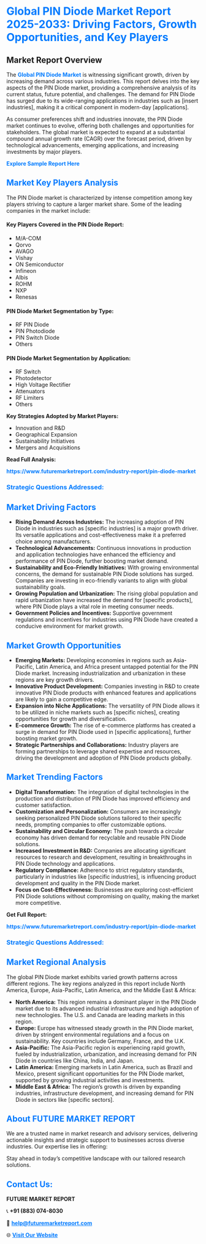 <h1 style="color: #007BFF;">Global PIN Diode Market Report 2025-2033: Driving Factors, Growth Opportunities, and Key Players</h1>

<section id="overview">
<h2>Market Report Overview</h2>
<p>The <a href="https://www.futuremarketreport.com/industry-report/pin-diode-market" style="color: #007BFF; text-decoration: none;"><strong>Global PIN Diode Market</strong></a> is witnessing significant growth, driven by increasing demand across various industries. This report delves into the key aspects of the PIN Diode market, providing a comprehensive analysis of its current status, future potential, and challenges. The demand for PIN Diode has surged due to its wide-ranging applications in industries such as [insert industries], making it a critical component in modern-day [applications].</p>
<p>As consumer preferences shift and industries innovate, the PIN Diode market continues to evolve, offering both challenges and opportunities for stakeholders. The global market is expected to expand at a substantial compound annual growth rate (CAGR) over the forecast period, driven by technological advancements, emerging applications, and increasing investments by major players.</p>
</section>

<section id="overview">
<p><a href="https://www.futuremarketreport.com/request-sample/reportId=82187" style="color: #007BFF; text-decoration: none;"><strong>Explore Sample Report Here</strong></a></p>
</section>

<section id="key-players">
<h2 style="color: #007BFF;">Market Key Players Analysis</h2>
<p>The PIN Diode market is characterized by intense competition among key players striving to capture a larger market share. Some of the leading companies in the market include:</p>
<h4>Key Players Covered in the PIN Diode Report:</h4>
<ul><li>M/A-COM</li><li>Qorvo</li><li>AVAGO</li><li>Vishay</li><li>ON Semiconductor</li><li>Infineon</li><li>Albis</li><li>ROHM</li><li>NXP</li><li>Renesas</li></ul>
<h4>PIN Diode Market Segmentation by Type:</h4>
<ul><li>RF PIN Diode</li><li>PIN Photodiode</li><li>PIN Switch Diode</li><li>Others</li></ul>

<h4>PIN Diode Market Segmentation by Application:</h4>
<ul><li>RF Switch</li><li>Photodetector</li><li>High Voltage Rectifier</li><li>Attenuators</li><li>RF Limiters</li><li>Others</li></ul>
<p><strong>Key Strategies Adopted by Market Players:</strong></p>
<ul>
<li>Innovation and R&D</li>
<li>Geographical Expansion</li>
<li>Sustainability Initiatives</li>
<li>Mergers and Acquisitions</li>
</ul>
</section>

<section>
<p><strong>Read Full Analysis: </strong></p><a href="https://www.futuremarketreport.com/industry-report/pin-diode-market" style="color: #007BFF; text-decoration: none;"><strong>https://www.futuremarketreport.com/industry-report/pin-diode-market</strong></a>
<h3 style="color: #007BFF;">Strategic Questions Addressed:</h3>
</section>

<section id="driving-factors">
<h2 style="color: #007BFF;">Market Driving Factors</h2>
<ul>
<li><strong>Rising Demand Across Industries:</strong> The increasing adoption of PIN Diode in industries such as [specific industries] is a major growth driver. Its versatile applications and cost-effectiveness make it a preferred choice among manufacturers.</li>
<li><strong>Technological Advancements:</strong> Continuous innovations in production and application technologies have enhanced the efficiency and performance of PIN Diode, further boosting market demand.</li>
<li><strong>Sustainability and Eco-Friendly Initiatives:</strong> With growing environmental concerns, the demand for sustainable PIN Diode solutions has surged. Companies are investing in eco-friendly variants to align with global sustainability goals.</li>
<li><strong>Growing Population and Urbanization:</strong> The rising global population and rapid urbanization have increased the demand for [specific products], where PIN Diode plays a vital role in meeting consumer needs.</li>
<li><strong>Government Policies and Incentives:</strong> Supportive government regulations and incentives for industries using PIN Diode have created a conducive environment for market growth.</li>
</ul>
</section>

<section id="growth-opportunities">
<h2 style="color: #007BFF;">Market Growth Opportunities</h2>
<ul>
<li><strong>Emerging Markets:</strong> Developing economies in regions such as Asia-Pacific, Latin America, and Africa present untapped potential for the PIN Diode market. Increasing industrialization and urbanization in these regions are key growth drivers.</li>
<li><strong>Innovative Product Development:</strong> Companies investing in R&D to create innovative PIN Diode products with enhanced features and applications are likely to gain a competitive edge.</li>
<li><strong>Expansion into Niche Applications:</strong> The versatility of PIN Diode allows it to be utilized in niche markets such as [specific niches], creating opportunities for growth and diversification.</li>
<li><strong>E-commerce Growth:</strong> The rise of e-commerce platforms has created a surge in demand for PIN Diode used in [specific applications], further boosting market growth.</li>
<li><strong>Strategic Partnerships and Collaborations:</strong> Industry players are forming partnerships to leverage shared expertise and resources, driving the development and adoption of PIN Diode products globally.</li>
</ul>
</section>

<section id="trending-factors">
<h2 style="color: #007BFF;">Market Trending Factors</h2>
<ul>
<li><strong>Digital Transformation:</strong> The integration of digital technologies in the production and distribution of PIN Diode has improved efficiency and customer satisfaction.</li>
<li><strong>Customization and Personalization:</strong> Consumers are increasingly seeking personalized PIN Diode solutions tailored to their specific needs, prompting companies to offer customizable options.</li>
<li><strong>Sustainability and Circular Economy:</strong> The push towards a circular economy has driven demand for recyclable and reusable PIN Diode solutions.</li>
<li><strong>Increased Investment in R&D:</strong> Companies are allocating significant resources to research and development, resulting in breakthroughs in PIN Diode technology and applications.</li>
<li><strong>Regulatory Compliance:</strong> Adherence to strict regulatory standards, particularly in industries like [specific industries], is influencing product development and quality in the PIN Diode market.</li>
<li><strong>Focus on Cost-Effectiveness:</strong> Businesses are exploring cost-efficient PIN Diode solutions without compromising on quality, making the market more competitive.</li>
</ul>
</section>

<section>
<p><strong>Get Full Report: </strong></p><a href="https://www.futuremarketreport.com/industry-report/pin-diode-market" style="color: #007BFF; text-decoration: none;"><strong>https://www.futuremarketreport.com/industry-report/pin-diode-market</strong></a>
<h3 style="color: #007BFF;">Strategic Questions Addressed:</h3>
</section>


<section id="regional-analysis">
<h2 style="color: #007BFF;">Market Regional Analysis</h2>
<p>The global PIN Diode market exhibits varied growth patterns across different regions. The key regions analyzed in this report include North America, Europe, Asia-Pacific, Latin America, and the Middle East & Africa:</p>
<ul>
<li><strong>North America:</strong> This region remains a dominant player in the PIN Diode market due to its advanced industrial infrastructure and high adoption of new technologies. The U.S. and Canada are leading markets in this region.</li>
<li><strong>Europe:</strong> Europe has witnessed steady growth in the PIN Diode market, driven by stringent environmental regulations and a focus on sustainability. Key countries include Germany, France, and the U.K.</li>
<li><strong>Asia-Pacific:</strong> The Asia-Pacific region is experiencing rapid growth, fueled by industrialization, urbanization, and increasing demand for PIN Diode in countries like China, India, and Japan.</li>
<li><strong>Latin America:</strong> Emerging markets in Latin America, such as Brazil and Mexico, present significant opportunities for the PIN Diode market, supported by growing industrial activities and investments.</li>
<li><strong>Middle East & Africa:</strong> The region’s growth is driven by expanding industries, infrastructure development, and increasing demand for PIN Diode in sectors like [specific sectors].</li>
</ul>
</section>

<footer>
<h2 style="color: #007BFF;">About FUTURE MARKET REPORT</h2>
<p>We are a trusted name in market research and advisory services, delivering actionable insights and strategic support to businesses across diverse industries. Our expertise lies in offering:</p>

<p>Stay ahead in today’s competitive landscape with our tailored research solutions.</p>

<h2 style="color: #007BFF;">Contact Us:</h2>
<p><strong>FUTURE MARKET REPORT</strong></p>
<p>📞 <strong>+91 (883) 074-8030</strong></p>
<p>📧 <strong><a href="mailto:help@futuremarketreport.com" style="color: #007BFF;">help@futuremarketreport.com</a></strong></p>
<p>🌐 <strong><a href="https://www.futuremarketreport.com/" style="color: #007BFF;">Visit Our Website</a></strong></p>
</footer>
